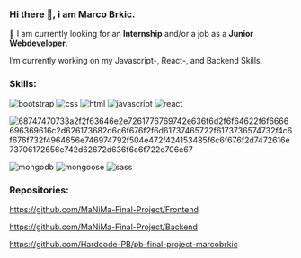 ### Hi there 👋, i am Marco Brkic.

👯 I am currently looking for an **Internship** and/or a job as a **Junior Webdeveloper**.

I’m currently working on my Javascript-, React-, and Backend Skills. 





### Skills:

 ![bootstrap](https://github.com/marcobrkic/marcobrkic/assets/106072451/480c4f3f-9f58-4d50-9642-14d25b964562) ![css](https://github.com/marcobrkic/marcobrkic/assets/106072451/c813823a-d2d1-4038-92bb-d1598c6bbc82) 
![html](https://github.com/marcobrkic/marcobrkic/assets/106072451/645ba134-0454-4a8f-a011-0e9a9b4e0f43) ![javascript](https://github.com/marcobrkic/marcobrkic/assets/106072451/f4c55da0-d1f6-4c2b-8e47-4c4b61ab9749) 
![react](https://github.com/marcobrkic/marcobrkic/assets/106072451/454f8a3f-1e9d-447b-843d-c54e920004ac)

![68747470733a2f2f63646e2e7261776769742e636f6d2f6f64622f6f6666696369616c2d626173682d6c6f676f2f6d61737465722f6173736574732f4c6f676f732f4964656e746974792f504e472f424153485f6c6f676f2d7472616e73706172656e742d62672d636f6c6f722e706e67](https://github.com/marcobrkic/marcobrkic/assets/106072451/98ef1266-a919-4fb6-a7ae-96717071defe)

![mongodb](https://github.com/marcobrkic/marcobrkic/assets/106072451/4838709f-aaa2-48af-a9b7-7bdc1ddd0532)
![mongoose](https://github.com/marcobrkic/marcobrkic/assets/106072451/dce3023f-0cda-4c22-bcbe-ef17ea7c2f23)
![sass](https://github.com/marcobrkic/marcobrkic/assets/106072451/45422284-73e0-4062-8fec-69945816c43f)

### Repositories: 

https://github.com/MaNiMa-Final-Project/Frontend

https://github.com/MaNiMa-Final-Project/Backend

https://github.com/Hardcode-PB/pb-final-project-marcobrkic


<!--
**marcobrkic/marcobrkic** is a ✨ _special_ ✨ repository because its `README.md` (this file) appears on your GitHub profile.

Here are some ideas to get you started:

- 🔭 I’m currently working on ...
- 🌱 I’m currently learning ...
- 👯 I’m looking to collaborate on ... 
- 🤔 I’m looking for help with ...
- 💬 Ask me about ...
- 📫 How to reach me: ...
- 😄 Pronouns: ...
- ⚡ Fun fact: ...
-->
